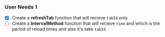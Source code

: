 ### User Needs 1

- [x] Create a **refreshTab** function that will recieve `tabId` only
- [ ] Create a **IntervalMethod** function that will recieve `time` and which is the period of reload times and also it's take `tabId`
<!-- - [ ]  -->
